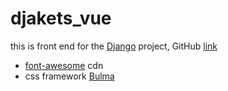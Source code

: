 # djakets_vue

this is front end for the [Django](https://github.com/Anton6896/eComVue)  project, GitHub [link](https://github.com/Anton6896/Vue_django_-vuewPart-) 

* [font-awesome](https://cdnjs.com/libraries/font-awesome) cdn 
* css framework [Bulma](https://bulma.io/)